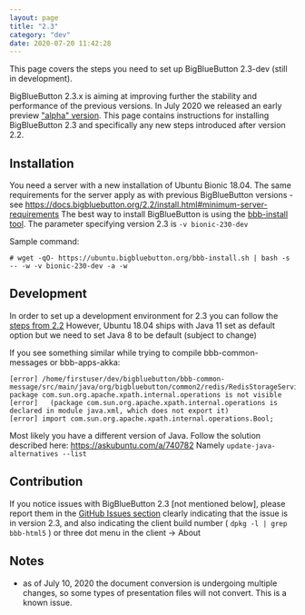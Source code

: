 ```yaml
---
layout: page
title: "2.3"
category: "dev"
date: 2020-07-20 11:42:28
---
```


This page covers the steps you need to set up BigBlueButton 2.3-dev (still in development).


BigBlueButton 2.3.x is aiming at improving further the stability and performance of the previous versions.
In July 2020 we released an early preview ["alpha" version](https://github.com/bigbluebutton/bigbluebutton/releases/tag/v2.3-alpha-1). This page contains instructions for installing BigBlueButton 2.3 and specifically any new steps introduced after version 2.2.

## Installation
You need a server with a new installation of Ubuntu Bionic 18.04. The same requirements for the server apply as with previous BigBlueButton versions - see https://docs.bigbluebutton.org/2.2/install.html#minimum-server-requirements
The best way to install BigBlueButton is using the [bbb-install tool](https://github.com/bigbluebutton/bbb-install).
The parameter specifying version 2.3 is `-v bionic-230-dev`

Sample command:

`# wget -qO- https://ubuntu.bigbluebutton.org/bbb-install.sh | bash -s -- -w -v bionic-230-dev -a -w`


## Development
In order to set up a development environment for 2.3 you can follow the [steps from 2.2](https://docs.bigbluebutton.org/2.2/dev.html)
However, Ubuntu 18.04 ships with Java 11 set as default option but we need to set Java 8 to be default (subject to change)

If you see something similar while trying to compile bbb-common-messages or bbb-apps-akka:

```
[error] /home/firstuser/dev/bigbluebutton/bbb-common-message/src/main/java/org/bigbluebutton/common2/redis/RedisStorageService.java:25:1: package com.sun.org.apache.xpath.internal.operations is not visible
[error]   (package com.sun.org.apache.xpath.internal.operations is declared in module java.xml, which does not export it)
[error] import com.sun.org.apache.xpath.internal.operations.Bool;
```

Most likely you have a different version of Java. Follow the solution described here: 
https://askubuntu.com/a/740782
Namely `update-java-alternatives --list`


## Contribution
If you notice issues with BigBlueButton 2.3 [not mentioned below], please report them in the [GitHub Issues section](https://github.com/bigbluebutton/bigbluebutton/issues) clearly indicating that the issue is in version 2.3, and also indicating the client build number ( `dpkg -l | grep bbb-html5` ) or three dot menu in the client -> About


## Notes
- as of July 10, 2020 the document conversion is undergoing multiple changes, so some types of presentation files will not convert. This is a known issue.



